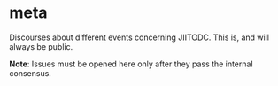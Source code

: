 # meta
Discourses about different events concerning JIITODC. This is, and will always be public.

**Note**: Issues must be opened here only after they pass the internal consensus.
